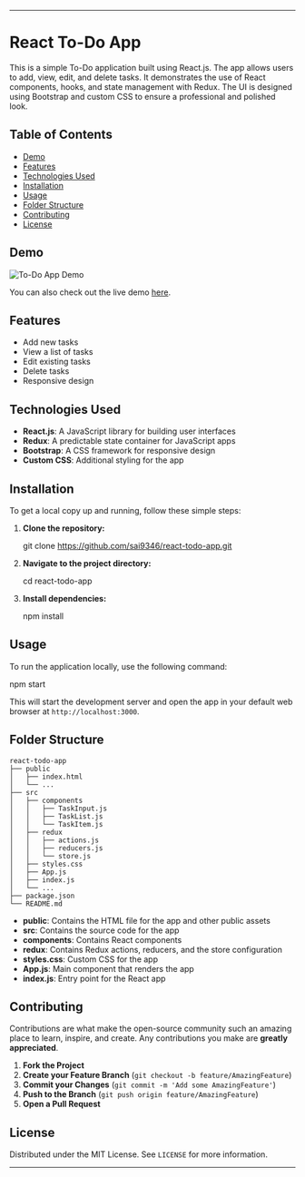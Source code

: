
---

# React To-Do App

This is a simple To-Do application built using React.js. The app allows users to add, view, edit, and delete tasks. It demonstrates the use of React components, hooks, and state management with Redux. The UI is designed using Bootstrap and custom CSS to ensure a professional and polished look.

## Table of Contents

- [Demo](#demo)
- [Features](#features)
- [Technologies Used](#technologies-used)
- [Installation](#installation)
- [Usage](#usage)
- [Folder Structure](#folder-structure)
- [Contributing](#contributing)
- [License](#license)

## Demo

![To-Do App Demo](./demo.gif)

You can also check out the live demo [here](http://localhost:3000/).

## Features

- Add new tasks
- View a list of tasks
- Edit existing tasks
- Delete tasks
- Responsive design

## Technologies Used

- **React.js**: A JavaScript library for building user interfaces
- **Redux**: A predictable state container for JavaScript apps
- **Bootstrap**: A CSS framework for responsive design
- **Custom CSS**: Additional styling for the app

## Installation

To get a local copy up and running, follow these simple steps:

1. **Clone the repository:**

  
   git clone https://github.com/sai9346/react-todo-app.git
  

2. **Navigate to the project directory:**


   cd react-todo-app


3. **Install dependencies:**

   
   npm install


## Usage

To run the application locally, use the following command:

npm start


This will start the development server and open the app in your default web browser at `http://localhost:3000`.

## Folder Structure

```
react-todo-app
├── public
│   ├── index.html
│   └── ...
├── src
│   ├── components
│   │   ├── TaskInput.js
│   │   ├── TaskList.js
│   │   └── TaskItem.js
│   ├── redux
│   │   ├── actions.js
│   │   ├── reducers.js
│   │   └── store.js
│   ├── styles.css
│   ├── App.js
│   ├── index.js
│   └── ...
├── package.json
└── README.md
```

- **public**: Contains the HTML file for the app and other public assets
- **src**: Contains the source code for the app
- **components**: Contains React components
- **redux**: Contains Redux actions, reducers, and the store configuration
- **styles.css**: Custom CSS for the app
- **App.js**: Main component that renders the app
- **index.js**: Entry point for the React app

## Contributing

Contributions are what make the open-source community such an amazing place to learn, inspire, and create. Any contributions you make are **greatly appreciated**.

1. **Fork the Project**
2. **Create your Feature Branch** (`git checkout -b feature/AmazingFeature`)
3. **Commit your Changes** (`git commit -m 'Add some AmazingFeature'`)
4. **Push to the Branch** (`git push origin feature/AmazingFeature`)
5. **Open a Pull Request**

## License

Distributed under the MIT License. See `LICENSE` for more information.

---


